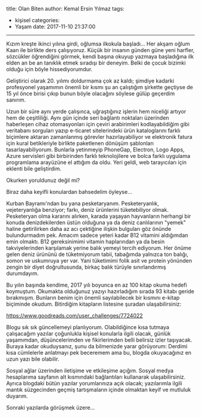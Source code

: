 title: Olan Biten
author: Kemal Ersin Yılmaz
tags:
  - kişisel
categories:
  - Yaşam
date: 2017-11-10 21:37:00
---
Kızım kreşte ikinci yılına girdi, oğlumsa ilkokula başladı... Her akşam oğlum Kaan ile birlikte ders çalışıyoruz. Küçük bir insanın günden güne yeni harfler, sözcükler öğrendiğini görmek, kendi başına okuyup yazmaya başladığına ilk elden an be an tanıklık etmek sıradışı bir deneyim. Belki de çocuk bizimki olduğu için böyle hissediyorumdur.

Geliştirici olarak 20. yılımı doldurmama çok az kaldı; şimdiye kadarki profesyonel yaşamımın önemli bir kısmı şu an çalıştığım şirkette geçtiyse de 15 yıl önce birisi çıkıp bunun böyle olacağını söylese gülüp geçerdim sanırım.

Uzun bir süre aynı yerde çalışınca, uğraştığınız işlerin hem niceliği artıyor hem de çeşitliliği. Aynı gün içinde seri bağlantı noktaları üzerinden haberleşen cihaz otomasyonları için çeviri arabirimleri kodlayabildiğim gibi veritabanı sorguları yazıp e-ticaret sitelerindeki ürün kataloglarını farklı biçimlere aktaran zamanlanmış görevler hazırlayabiliyor ve elektronik fatura için kural betikleriyle birlikte paketlenen dönüşüm şablonları tasarlayabiliyorum. Bunlarla yetinmeyip PhoneGap, Electron, Logo Apps, Azure servisleri gibi birbirinden farklı teknolojilere ve bolca farklı uygulama programlama arayüzüne el attığım da oldu. Yeri geldi, web tarayıcıları için eklenti bile geliştirdim.

Okurken yoruldunuz değil mi?

Biraz daha keyifli konulardan bahsedelim öyleyse...

Kurban Bayramı'ndan bu yana pesketaryanım. Pesketeryanlık, vejeteryanlığa benziyor; farkı, deniz ürünlerini tüketebiliyor olmak. Pesketeryan olma kararını alırken, karada yaşayan hayvanların herhangi bir konuda denizdekilerden üstün olduğuna ya da deniz canlılarının "yemek" haline getirilirken daha az acı çektiğine ilişkin bulguları göz önünde bulundurmadım pek. Amacım sadece yeteri kadar B12 vitamini aldığımdan emin olmaktı. B12 gereksinimimi vitamin haplarından ya da besin takviyelerinden karşılamak yerine balık yemeyi tercih ediyorum. Her önüme gelen deniz ürününü de tüketmiyorum tabii, tabağımda yalnızca ton balığı, somon ve uskumruya yer var. Yani tüketimimi folik asit ve protein yönünden zengin bir diyet doğrultusunda, birkaç balık türüyle sınırlandırmış durumdayım.

Bu yılın başında kendime, 2017 yılı boyunca en az 100 kitap okuma hedefi koymuştum. Okumakta olduğunuz yazıyı hazırladığım sırada 93 kitabı geride bırakmışım. Bunların benim için önemli sayılabilecek bir kısmını e-kitap biçiminde okudum. Bitirdiğim kitapların listesine şuradan ulaşabilirsiniz:

https://www.goodreads.com/user_challenges/7724022

Blogu sık sık güncellemeyi planlıyorum. Olabildiğince kısa tutmaya çalışacağım yazılar çoğunlukla kişisel konularla ilgili olacak, günlük yaşamımdan, düşüncelerimden ve fikirlerimden belli belirsiz izler taşıyacak. Buraya kadar okuduysanız, şunu da bilmenizde yarar görüyorum: Derdimi kısa cümlelerle anlatmayı pek beceremem ama bu, blogda okuyacağınız en uzun yazı bile olabilir.

Sosyal ağlar üzerinden iletişime ve etkileşime açığım. Sosyal medya hesaplarıma sayfanın alt kısmındaki bağlantıları kullanarak ulaşabilirsiniz. Ayrıca blogdaki bütün yazılar yorumlarınıza açık olacak; yazılarımla ilgili mantık süzgecinden geçmiş tartışmaların içinde olmaktan keyif ve mutluluk duyarım.

Sonraki yazılarda görüşmek üzere...